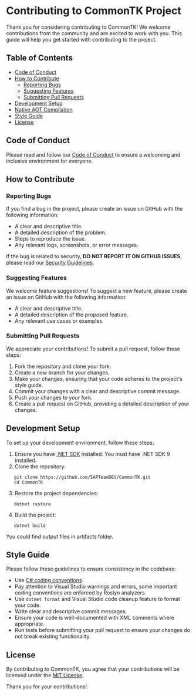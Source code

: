 # Contributing to CommonTK Project

Thank you for considering contributing to CommonTK! We welcome contributions from the community and are excited to work with you. This guide will help you get started with contributing to the project.

## Table of Contents

- [Code of Conduct](#code-of-conduct)
- [How to Contribute](#how-to-contribute)
  - [Reporting Bugs](#reporting-bugs)
  - [Suggesting Features](#suggesting-features)
  - [Submitting Pull Requests](#submitting-pull-requests)
- [Development Setup](#development-setup)
- [Native AOT Compilation](#native-aot-compilation)
- [Style Guide](#style-guide)
- [License](#license)

## Code of Conduct

Please read and follow our [Code of Conduct](https://dotnetfoundation.org/code-of-conduct) to ensure a welcoming and inclusive environment for everyone.

## How to Contribute

### Reporting Bugs

If you find a bug in the project, please create an issue on GitHub with the following information:
- A clear and descriptive title.
- A detailed description of the problem.
- Steps to reproduce the issue.
- Any relevant logs, screenshots, or error messages.

If the bug is related to security, **DO NOT REPORT IT ON GITHUB ISSUES**, please read our [Security Guidelines](SECURITY.md).

### Suggesting Features

We welcome feature suggestions! To suggest a new feature, please create an issue on GitHub with the following information:
- A clear and descriptive title.
- A detailed description of the proposed feature.
- Any relevant use cases or examples.

### Submitting Pull Requests

We appreciate your contributions! To submit a pull request, follow these steps:
1. Fork the repository and clone your fork.
2. Create a new branch for your changes.
3. Make your changes, ensuring that your code adheres to the project's style guide.
4. Commit your changes with a clear and descriptive commit message.
5. Push your changes to your fork.
6. Create a pull request on GitHub, providing a detailed description of your changes.

## Development Setup

To set up your development environment, follow these steps:
1. Ensure you have [.NET SDK](https://dotnet.microsoft.com/download) installed. You must have .NET SDK 9 installed.
2. Clone the repository:
   
```
   git clone https://github.com/SAPTeamDEV/CommonTK.git
   cd CommonTK
```

3. Restore the project dependencies:
   
```
   dotnet restore
```

4. Build the project:
   
```
   dotnet build
```

You could find output files in artifacts folder.

## Style Guide

Please follow these guidelines to ensure consistency in the codebase:
- Use [C# coding conventions](https://docs.microsoft.com/en-us/dotnet/csharp/fundamentals/coding-style/coding-conventions).
- Pay attention to Visual Studio warnings and errors, some important coding conventions are enforced by Roslyn analyzers.
- Use `dotnet format` and Visual Studio code cleanup feature to format your code.
- Write clear and descriptive commit messages.
- Ensure your code is well-documented with XML comments where appropriate.
- Run tests before submitting your pull request to ensure your changes do not break existing functionality.

## License

By contributing to CommonTK, you agree that your contributions will be licensed under the [MIT License](LICENSE.md).

Thank you for your contributions!
